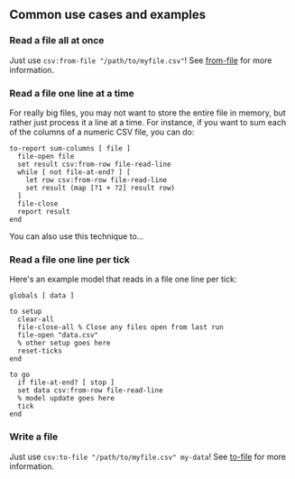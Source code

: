 ## Common use cases and examples

### Read a file all at once

Just use `csv:from-file "/path/to/myfile.csv"`! See [from-file](#from-file) for more information.

### Read a file one line at a time

For really big files, you may not want to store the entire file in memory, but rather just process it a line at a time. For instance, if you want to sum each of the columns of a numeric CSV file, you can do:

```NetLogo
to-report sum-columns [ file ]
  file-open file
  set result csv:from-row file-read-line
  while [ not file-at-end? ] [
    let row csv:from-row file-read-line
    set result (map [?1 + ?2] result row)
  ]
  file-close
  report result
end
```

You can also use this technique to...

### Read a file one line per tick

Here's an example model that reads in a file one line per tick:

```NetLogo
globals [ data ]

to setup
  clear-all
  file-close-all % Close any files open from last run
  file-open "data.csv"
  % other setup goes here
  reset-ticks
end

to go
  if file-at-end? [ stop ]
  set data csv:from-row file-read-line
  % model update goes here
  tick
end
```

### Write a file

Just use `csv:to-file "/path/to/myfile.csv" my-data`! See [to-file](#to-file) for more information.
